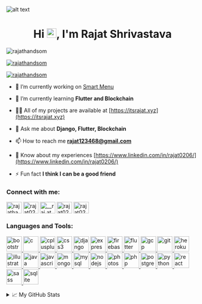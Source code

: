 ![alt text](https://raw.githubusercontent.com/rajathandsom/rajathandsom/main/githublogo.png)
<h1 align="center">Hi <img src="https://media.giphy.com/media/hvRJCLFzcasrR4ia7z/giphy.gif" width="25px">, I'm Rajat Shrivastava</h1>


<p align="left"> <img src="https://komarev.com/ghpvc/?username=rajathandsom&label=Profile%20views&color=0e75b6&style=flat" alt="rajathandsom" /> </p>

<p align="left"> <a href="https://github.com/ryo-ma/github-profile-trophy"><img src="https://github-profile-trophy.vercel.app/?username=rajathandsom" alt="rajathandsom" /></a> </p>

<p align="left"> <a href="https://twitter.com/rajathandsom" target="blank"><img src="https://img.shields.io/twitter/follow/rajathandsom?logo=twitter&style=for-the-badge" alt="rajathandsom" /></a> </p>

- 🔭 I’m currently working on [Smart Menu](http://103.212.88.139:8000/)

- 🌱 I’m currently learning **Flutter and Blockchain**

- 👨‍💻 All of my projects are available at [https://itsrajat.xyz](https://itsrajat.xyz)

- 💬 Ask me about **Django, Flutter, Blockchain**

- 📫 How to reach me **rajat123468@gmail.com**

- 📄 Know about my experiences [https://www.linkedin.com/in/rajat0206/](https://www.linkedin.com/in/rajat0206/)

- ⚡ Fun fact **I think I can be a good friend**

<h3 align="left">Connect with me:</h3>
<p align="left">
<a href="https://twitter.com/rajathandsom" target="blank"><img align="center" src="https://cdn.jsdelivr.net/npm/simple-icons@3.0.1/icons/twitter.svg" alt="rajathandsom" height="30" width="40" /></a>
<a href="https://linkedin.com/in/rajat0206" target="blank"><img align="center" src="https://cdn.jsdelivr.net/npm/simple-icons@3.0.1/icons/linkedin.svg" alt="rajat0206" height="30" width="40" /></a>
<a href="https://instagram.com/__raj.at__" target="blank"><img align="center" src="https://cdn.jsdelivr.net/npm/simple-icons@3.0.1/icons/instagram.svg" alt="__raj.at__" height="30" width="40" /></a>
<a href="https://www.codechef.com/users/rajat_0206" target="blank"><img align="center" src="https://cdn.jsdelivr.net/npm/simple-icons@3.1.0/icons/codechef.svg" alt="rajat0206" height="30" width="40" /></a>
<a href="https://www.hackerrank.com/rajat123468" target="blank"><img align="center" src="https://cdn.jsdelivr.net/npm/simple-icons@3.0.1/icons/hackerrank.svg" alt="rajat0206" height="30" width="40" /></a>
</p>

<h3 align="left">Languages and Tools:</h3>
<p align="left"> <a href="https://getbootstrap.com" target="_blank"> <img src="https://devicons.github.io/devicon/devicon.git/icons/bootstrap/bootstrap-plain.svg" alt="bootstrap" width="40" height="40"/> </a> <a href="https://www.cprogramming.com/" target="_blank"> <img src="https://devicons.github.io/devicon/devicon.git/icons/c/c-original.svg" alt="c" width="40" height="40"/> </a> <a href="https://www.w3schools.com/cpp/" target="_blank"> <img src="https://devicons.github.io/devicon/devicon.git/icons/cplusplus/cplusplus-original.svg" alt="cplusplus" width="40" height="40"/> </a> <a href="https://www.w3schools.com/css/" target="_blank"> <img src="https://devicons.github.io/devicon/devicon.git/icons/css3/css3-original-wordmark.svg" alt="css3" width="40" height="40"/> </a> <a href="https://www.djangoproject.com/" target="_blank"> <img src="https://devicons.github.io/devicon/devicon.git/icons/django/django-original.svg" alt="django" width="40" height="40"/> </a> <a href="https://expressjs.com" target="_blank"> <img src="https://devicons.github.io/devicon/devicon.git/icons/express/express-original-wordmark.svg" alt="express" width="40" height="40"/> </a> <a href="https://firebase.google.com/" target="_blank"> <img src="https://www.vectorlogo.zone/logos/firebase/firebase-icon.svg" alt="firebase" width="40" height="40"/> </a> <a href="https://flutter.dev" target="_blank"> <img src="https://www.vectorlogo.zone/logos/flutterio/flutterio-icon.svg" alt="flutter" width="40" height="40"/> </a> <a href="https://cloud.google.com" target="_blank"> <img src="https://www.vectorlogo.zone/logos/google_cloud/google_cloud-icon.svg" alt="gcp" width="40" height="40"/> </a> <a href="https://git-scm.com/" target="_blank"> <img src="https://www.vectorlogo.zone/logos/git-scm/git-scm-icon.svg" alt="git" width="40" height="40"/> </a> <a href="https://heroku.com" target="_blank"> <img src="https://www.vectorlogo.zone/logos/heroku/heroku-icon.svg" alt="heroku" width="40" height="40"/> </a> <a href="https://www.adobe.com/in/products/illustrator.html" target="_blank"> <img src="https://www.vectorlogo.zone/logos/adobe_illustrator/adobe_illustrator-icon.svg" alt="illustrator" width="40" height="40"/> </a> <a href="https://www.java.com" target="_blank"> <img src="https://devicons.github.io/devicon/devicon.git/icons/java/java-original-wordmark.svg" alt="java" width="40" height="40"/> </a> <a href="https://developer.mozilla.org/en-US/docs/Web/JavaScript" target="_blank"> <img src="https://devicons.github.io/devicon/devicon.git/icons/javascript/javascript-original.svg" alt="javascript" width="40" height="40"/> </a> <a href="https://www.mongodb.com/" target="_blank"> <img src="https://devicons.github.io/devicon/devicon.git/icons/mongodb/mongodb-original-wordmark.svg" alt="mongodb" width="40" height="40"/> </a> <a href="https://www.mysql.com/" target="_blank"> <img src="https://devicons.github.io/devicon/devicon.git/icons/mysql/mysql-original-wordmark.svg" alt="mysql" width="40" height="40"/> </a> <a href="https://nodejs.org" target="_blank"> <img src="https://devicons.github.io/devicon/devicon.git/icons/nodejs/nodejs-original-wordmark.svg" alt="nodejs" width="40" height="40"/> </a> <a href="https://www.photoshop.com/en" target="_blank"> <img src="https://devicons.github.io/devicon/devicon.git/icons/photoshop/photoshop-plain.svg" alt="photoshop" width="40" height="40"/> </a> <a href="https://www.php.net" target="_blank"> <img src="https://devicons.github.io/devicon/devicon.git/icons/php/php-original.svg" alt="php" width="40" height="40"/> </a> <a href="https://www.postgresql.org" target="_blank"> <img src="https://devicons.github.io/devicon/devicon.git/icons/postgresql/postgresql-original-wordmark.svg" alt="postgresql" width="40" height="40"/> </a> <a href="https://www.python.org" target="_blank"> <img src="https://devicons.github.io/devicon/devicon.git/icons/python/python-original.svg" alt="python" width="40" height="40"/> </a> <a href="https://reactjs.org/" target="_blank"> <img src="https://devicons.github.io/devicon/devicon.git/icons/react/react-original-wordmark.svg" alt="react" width="40" height="40"/> </a> <a href="https://sass-lang.com" target="_blank"> <img src="https://devicons.github.io/devicon/devicon.git/icons/sass/sass-original.svg" alt="sass" width="40" height="40"/> </a> <a href="https://www.sqlite.org/" target="_blank"> <img src="https://www.vectorlogo.zone/logos/sqlite/sqlite-icon.svg" alt="sqlite" width="40" height="40"/> </a> </p>
<details>
<summary>📈 My GitHub Stats</summary>
<p><img align="left" src="https://github-readme-stats.vercel.app/api/top-langs?username=rajathandsom&show_icons=true&theme=cobalt&hide_border=true&locale=en&layout=compact" alt="rajathandsom" /></p>

<p>&nbsp;<img align="center" src="https://github-readme-stats.vercel.app/api?username=rajathandsom&show_icons=true&theme=cobalt&locale=en" alt="rajathandsom" /></p>
</details>
